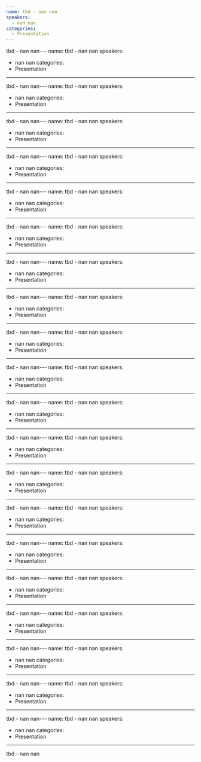 ```yaml
--- 
name: tbd - nan nan
speakers: 
  - nan nan
categories:
  - Presentation
---
```


tbd - nan nan--- 
name: tbd - nan nan
speakers: 
  - nan nan
categories:
  - Presentation
---

tbd - nan nan--- 
name: tbd - nan nan
speakers: 
  - nan nan
categories:
  - Presentation
---

tbd - nan nan--- 
name: tbd - nan nan
speakers: 
  - nan nan
categories:
  - Presentation
---

tbd - nan nan--- 
name: tbd - nan nan
speakers: 
  - nan nan
categories:
  - Presentation
---

tbd - nan nan--- 
name: tbd - nan nan
speakers: 
  - nan nan
categories:
  - Presentation
---

tbd - nan nan--- 
name: tbd - nan nan
speakers: 
  - nan nan
categories:
  - Presentation
---

tbd - nan nan--- 
name: tbd - nan nan
speakers: 
  - nan nan
categories:
  - Presentation
---

tbd - nan nan--- 
name: tbd - nan nan
speakers: 
  - nan nan
categories:
  - Presentation
---

tbd - nan nan--- 
name: tbd - nan nan
speakers: 
  - nan nan
categories:
  - Presentation
---

tbd - nan nan--- 
name: tbd - nan nan
speakers: 
  - nan nan
categories:
  - Presentation
---

tbd - nan nan--- 
name: tbd - nan nan
speakers: 
  - nan nan
categories:
  - Presentation
---

tbd - nan nan--- 
name: tbd - nan nan
speakers: 
  - nan nan
categories:
  - Presentation
---

tbd - nan nan--- 
name: tbd - nan nan
speakers: 
  - nan nan
categories:
  - Presentation
---

tbd - nan nan--- 
name: tbd - nan nan
speakers: 
  - nan nan
categories:
  - Presentation
---

tbd - nan nan--- 
name: tbd - nan nan
speakers: 
  - nan nan
categories:
  - Presentation
---

tbd - nan nan--- 
name: tbd - nan nan
speakers: 
  - nan nan
categories:
  - Presentation
---

tbd - nan nan--- 
name: tbd - nan nan
speakers: 
  - nan nan
categories:
  - Presentation
---

tbd - nan nan--- 
name: tbd - nan nan
speakers: 
  - nan nan
categories:
  - Presentation
---

tbd - nan nan--- 
name: tbd - nan nan
speakers: 
  - nan nan
categories:
  - Presentation
---

tbd - nan nan--- 
name: tbd - nan nan
speakers: 
  - nan nan
categories:
  - Presentation
---

tbd - nan nan